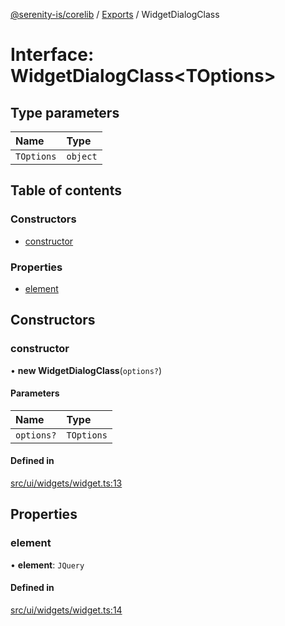 [@serenity-is/corelib](../README.md) / [Exports](../modules.md) / WidgetDialogClass

# Interface: WidgetDialogClass<TOptions\>

## Type parameters

| Name | Type |
| :------ | :------ |
| `TOptions` | `object` |

## Table of contents

### Constructors

- [constructor](WidgetDialogClass.md#constructor)

### Properties

- [element](WidgetDialogClass.md#element)

## Constructors

### constructor

• **new WidgetDialogClass**(`options?`)

#### Parameters

| Name | Type |
| :------ | :------ |
| `options?` | `TOptions` |

#### Defined in

[src/ui/widgets/widget.ts:13](https://github.com/serenity-is/serenity/blob/master/packages/corelib/src/ui/widgets/widget.ts#L13)

## Properties

### element

• **element**: `JQuery`

#### Defined in

[src/ui/widgets/widget.ts:14](https://github.com/serenity-is/serenity/blob/master/packages/corelib/src/ui/widgets/widget.ts#L14)
